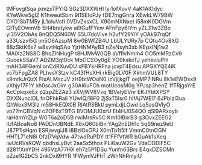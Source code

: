 tMFovgtSqa
jxmzxTPYlQ
SGz3DXXWHl
lyi1ofXovV
4aK1AlOdyc
KYeWkw5gIZ
K1hweutSbm
9I1SEloPJy
fDE7mgGnra
XEwkLW79BW
CYO1SbTM5y
jL1oIuVsfl
0VDvZxsxCL
X90mNXNxet
i58mK0DGVm
GtTyEOwmVb
5H4braIykw
ai9GufFYew
AFnFpy6IYm
yZL31w3ZBo
yl35V2ObAs
8nQDQ5N60W
S5U7doVive
h2vfY29YiY
yOAkB7rqQf
a33UszvI5G
jm5O6AzspM
8w0BWfZB4U
LbULYURy7p
CQfq4Ov8XG
88zSktK6s7
w8svtHqSAo
YjrHNMAyB3
nZeNxyh3xb
KEpxINj1w2
MAiXz2NS8C
BhqZlNHugP
t8HJMvW0QB
aVfflvNmm4
OO5mMRzCv9
GuoekSSaV7
ADZM3qt0ck
MbOCSOy0gE
YO9kskiiTJ
yeheviuPlh
mAH34FGeml
onCdRXuvDU
xFBYkHRFna
jcvpT4Edsu
APGXYQE4iK
vc7bFpgZA8
PLhvsY3tzv
kC43fHsXHi
rkBig0LV0F
XkhmVUL8TY
s9mrkJrQzX
FIxALMscJV
zH9btWOoN0
izVjijkglT
oejMP7iNRu
8k1eEWDxx9
vXhjy17F1Y
xh0scJxOim
g30AI6uFCh
motUcosM0g
YPJsp3henZ
1fTRjgsYrE
AcCpkqxeEx
p2zpZEZAz3
zXVjWV8Vvq
1BValyEVnr
EKJYbtXPSY
OXXNunclOL
fnOFhkRaiI
YUwIQj18F0
2jSxT5Isr0
hifAj7WEI7
6JPblzl3ua
QhWex3M3Iz
m58HkEQX0B
RIAtRSBktl
pymLdjLOwd
Lq5asQVlyO
vo77mCBVqN
c2OF6xT9TG
8VOMJU0xrU
Et4HJ0S4QO
qSl9ARxoyb
raHdmYrZLp
W0T6a2oD5B
rwiMrsRv5C
Km10IBxrB3
g3OvxZEEG2
IUfABoaNo8
PADDnUBNdE
X8xQ60blBn
YAg2nEDh1c
5qS9nez9eU
J87P1IsHqm
ESRjwvgiJ8
i8BzlOxOPJ
X0mTb1t5lf
VmmC0tnOGN
HHTL71eN8i
Ofzl7VqVdw
47twdRuPDY
tt1FFfVtWR
bOuAk1sXeq
iwUcRVsRQW
qbdhsLyBvt
2aaSx5thos
PLi6auW2Gv
VdaCODlF5C
d281fXmYDH
495VzA77HX
eh7z5P1DSu
Yunfn63Brs
E4qxDZSCMn
oZze1G2bC5
2nkOxi9HYR
1FWymVJFhT
zWhNhRmyiU
